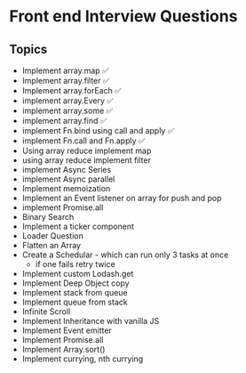 # Front end Interview Questions

## Topics
* Implement array.map ✅
* Implement array.filter ✅
* Implement array.forEach ✅
* implement array.Every ✅
* implement array.some ✅
* implement array.find ✅
* implement Fn.bind using call and apply ✅
* implement Fn.call and Fn.apply ✅
* Using array reduce implement map
* using array reduce implement filter
* implement Async Series
* implement Async parallel
* Implement memoization
* Implement an Event listener on array for push and pop
* implement Promise.all
* Binary Search
* Implement a ticker component
* Loader Question
* Flatten an Array
* Create a Schedular - which can run only 3 tasks at once
    * if one fails retry twice
* Implement custom Lodash.get 
* Implement Deep Object copy
* Implement stack from queue
* Implement queue from stack
* Infinite Scroll
* Implement Inheritance with vanilla JS
* Implement Event emitter
* Implement Promise.all
* Implement Array.sort()
* Implement currying, nth currying